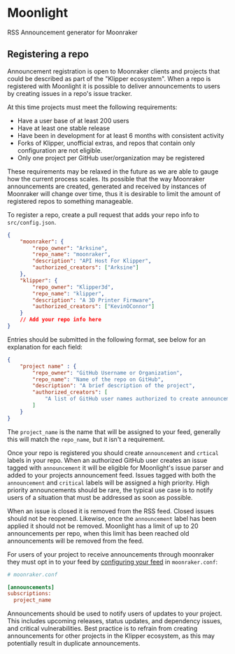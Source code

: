 # Moonlight
RSS Announcement generator for Moonraker


## Registering a repo

Announcement registration is open to Moonraker clients and projects
that could be described as part of the "Klipper ecosystem".  When
a repo is registered with Moonlight it is possible to deliver
announcements to users by creating issues in a repo's issue tracker.

At this time projects must meet the following requirements:

- Have a user base of at least 200 users
- Have at least one stable release
- Have been in development for at least 6 months with consistent activity
- Forks of Klipper, unofficial extras, and repos that contain only
  configuration are not eligible.
- Only one project per GitHub user/organization may be registered

These requirements may be relaxed in the future as we are able to gauge
how the current process scales.  Its possible that the way Moonraker
announcements are created, generated and received by instances of Moonraker
will change over time, thus it is desirable to limit the amount of
registered repos to something manageable.

To register a repo, create a pull request that adds your repo info
to `src/config.json`.

```json
{
    "moonraker": {
        "repo_owner": "Arksine",
        "repo_name": "moonraker",
        "description": "API Host For Klipper",
        "authorized_creators": ["Arksine"]
    },
    "klipper": {
        "repo_owner": "Klipper3d",
        "repo_name": "klipper",
        "description": "A 3D Printer Firmware",
        "authorized_creators": ["KevinOConnor"]
    }
    // Add your repo info here
}
```
Entries should be submitted in the following format, see below
for an explanation for each field:

```json
{
    "project name" : {
        "repo_owner": "GitHub Username or Organization",
        "repo_name": "Name of the repo on GitHub",
        "description": "A brief description of the project",
        "authorized_creators": [
            "A list of GitHub user names authorized to create announcements on this repo"
        ]
    }
}
```

The `project_name` is the name that will be assigned to your feed, generally
this will match the `repo_name`, but it isn't a requirement.

Once your repo is registered you should create `announcement` and `crtical`
labels in your repo.  When an authorized GitHub user creates an issue
tagged with `announcement` it will be eligible for Moonlight's issue parser
and added to your projects announcement feed. Issues tagged with both the
`announcement` and `critical` labels will be assigned a high priority.
High priority announcements should be rare, the typical use case is to notify
users of a situation that must be addressed as soon as possible.

When an issue is closed it is removed from the RSS feed.  Closed issues should
not be reopened.  Likewise, once the `announcement` label has been applied it
should not be removed.  Moonlight has a limit of up to 20 announcements per
repo, when this limit has been reached old announcements will be removed from
the feed.

For users of your project to receive announcements through moonraker they
must opt in to your feed by
[configuring your feed](https://moonraker.readthedocs.io/en/latest/configuration/#announcements)
in `moonraker.conf`:

```ini
# moonraker.conf

[announcements]
subscriptions:
  project_name
```

Announcements should be used to notify users of updates to your project.
This includes upcoming releases, status updates, and dependency issues,
and critical vulnerabilities.  Best practice is to refrain
from creating announcements for other projects in the Klipper ecosystem,
as this may potentially result in duplicate announcements.
